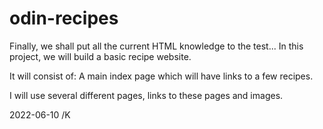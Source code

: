 # odin-recipes
Finally, we shall put all the current HTML knowledge to the test...
In this project, we will build a basic recipe website.

It will consist of:
A main index page which will have links to a few recipes.

I will use several different pages, links to these pages and images.

2022-06-10 /K